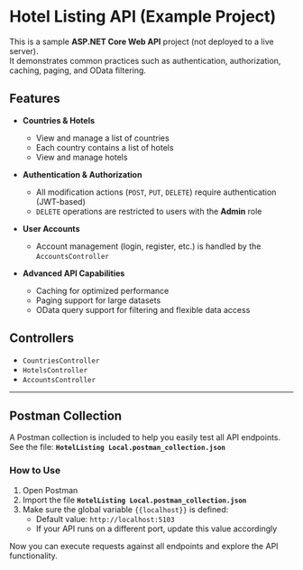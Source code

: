 # Hotel Listing API (Example Project)

This is a sample **ASP.NET Core Web API** project (not deployed to a live server).  
It demonstrates common practices such as authentication, authorization, caching, paging, and OData filtering.

## Features

- **Countries & Hotels**
  - View and manage a list of countries
  - Each country contains a list of hotels
  - View and manage hotels

- **Authentication & Authorization**
  - All modification actions (`POST`, `PUT`, `DELETE`) require authentication (JWT-based)
  - `DELETE` operations are restricted to users with the **Admin** role

- **User Accounts**
  - Account management (login, register, etc.) is handled by the `AccountsController`

- **Advanced API Capabilities**
  - Caching for optimized performance
  - Paging support for large datasets
  - OData query support for filtering and flexible data access

## Controllers
- `CountriesController`
- `HotelsController`
- `AccountsController`

---

## Postman Collection

A Postman collection is included to help you easily test all API endpoints.  
See the file: **`HotelListing Local.postman_collection.json`**

### How to Use
1. Open Postman  
2. Import the file **`HotelListing Local.postman_collection.json`**  
3. Make sure the global variable `{{localhost}}` is defined:
   - Default value: `http://localhost:5103`  
   - If your API runs on a different port, update this value accordingly

Now you can execute requests against all endpoints and explore the API functionality.

